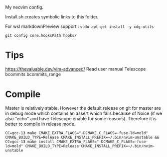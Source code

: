 My neovim config.

Install.sh creates symbolic links to this folder.

For wsl markdownPreview support : `sudo apt-get install -y xdg-utils`

`git config core.hooksPath hooks/`

# Tips
https://thevaluable.dev/vim-advanced/
Read user manual
Telescope bcommits bcommits_range
# Compile
Master is relatively stable.
However the default release on git for master are in debug mode which contains an assert which fails because of Noice (if we also "echo" and have Telescope enable for some reasons).
Therefore it is better to compile in release mode.

`CC=gcc-13 make CMAKE_EXTRA_FLAGS="-DCMAKE_C_FLAGS=-fuse-ld=mold" CMAKE_BUILD_TYPE=Release CMAKE_INSTALL_PREFIX=~/.bin/nvim-unstable && CC=gcc-13 make install CMAKE_EXTRA_FLAGS="-DCMAKE_C_FLAGS=-fuse-ld=mold" CMAKE_BUILD_TYPE=Release CMAKE_INSTALL_PREFIX=~/.bin/nvim-unstable`
